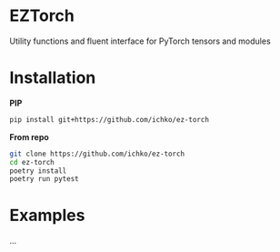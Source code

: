 # EZTorch

Utility functions and fluent interface for PyTorch tensors and modules

# Installation

**PIP**
```bash
pip install git+https://github.com/ichko/ez-torch
```

**From repo**
```bash
git clone https://github.com/ichko/ez-torch
cd ez-torch
poetry install
poetry run pytest
```

# Examples
...
